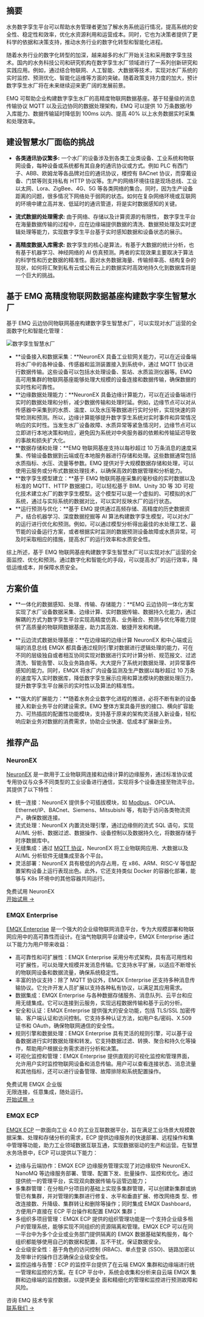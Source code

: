 ## 摘要

水务数字孪生平台可以帮助水务管理者更加了解水务系统运行情况，提高系统的安全性、稳定性和效率，优化水资源利用和运营成本。同时，它也为决策者提供了更科学的依据和决策支持，推动水务行业的数字化转型和智能化进程。

随着水务行业的数字化转型的加深，越来越多的水厂开始关注和采用数字孪生技术。国内的水务科技公司和研究机构在数字孪生水厂领域进行了一系列创新研究和实践应用。例如，通过结合物联网、人工智能、大数据等技术，实现对水厂系统的实时监控、预测优化、智能化运维等方面的突破。随着政策支持力度的加大，预计数字孪生水厂将在未来继续迎来更广阔的发展前景。

EMQ 可帮助企业构建数字孪生水厂的高精度物联网数据基座。基于轻量级的消息传输协议 MQTT 以及云边协同的数据处理架构，EMQ 可以提供 10 万条数据/秒入库能力、数据传输延时降低到 100ms 以内、提高 40% 以上水务数据实时采集和处理效率。

## 建设智慧水厂面临的挑战

- **各类通讯协议繁多:** 一个水厂的设备涉及到各类工业类设备、工业系统和物联网设备，每种设备或系统都有其自身的通讯协议或方式。例如 PLC 有西门子、ABB、欧姆龙等各品牌对应的通讯协议，楼控有 BACnet 协议，而穿戴设备、门禁等则支持私有 HTTP 协议等。生产的网络环境往往是现场总线、工业以太网、Lora、ZigBee、4G、5G 等各类网络的集合。同时，因为生产设备距离的问题，很多情况下网络处于弱网的状态。如何在复杂网络环境或互联网的环境中建立高并发、低延时的通讯管道，将是实时数据感知的关键。

- **流式数据的处理需求:** 由于网络、存储以及计算资源的有限性， 数字孪生平台在海量数据传输的过程中，应在边缘端提供数据的清洗、数据预处理及实时逻辑处理等能力，实现数字孪生平台基于实时感知数据和设备状态的展示。

- **高精度数据入库需求:** 数字孪生的核心是算法，有基于大数据的统计分析，也有基于机器学习、神经网络的 AI 仿真预测。两者的实现效果主要取决于算法的科学性和历史数据的精准性。面对水务数据海量、传输频率高、结构复杂的现状，如何将汇聚到私有云或公有云上的数据实时高效地持久化到数据库将是一个巨大的挑战。

## **基于 EMQ 高精度物联网数据基座构建数字孪生智慧水厂**

基于 EMQ 云边协同物联网基座构建数字孪生智慧水厂，可以实现对水厂运营的全面数字化和智能化管理：

![数字孪生智慧水厂](https://assets.emqx.com/images/bd27ea1851065e27cc8b747849bbdd07.png)

- **设备接入和数据采集：**NeuronEX 具备工业软网关能力，可以在近设备端将水厂中的各种设备、传感器和监测装置接入到系统中，通过 MQTT 协议进行数据传输。这些设备可以包括水处理设备、泵站、水质监测仪器等。EMQ 高可用集群的物联网基座能够处理大规模的设备连接和数据传输，确保数据的实时性和可靠性。
- **边缘数据处理能力：**NeuronEX 具备边缘计算能力，可以在近设备端进行实时的数据处理和分析，减少数据传输和处理时延。例如，边缘节点可以对从传感器中采集到的水质、温度、以及水压等数据进行实时分析，实现快速的异常检测和预测。所以，边缘计算能够提升数字孪生系统对实时事件和异常情况响应的实时性。当发生水厂设备故障、水质异常等紧急情况时，边缘节点可以立即进行本地决策和响应，避免因为系统对中央服务器的依赖和传输延迟导致的事故和损失扩大化。
- **数据存储和处理：**EMQ 物联网基座支持以每秒超过 10 万条消息的速度采集、传输设备数据到云端或在本地服务器进行存储和处理。这些数据通常包括水质指标、水压、流量等参数。EMQ 提供对于大规模数据存储和处理，可以使用云服务或分布式数据处理技术，以确保高效的数据管理和分析能力。
- **数字孪生模型建立：**基于 EMQ 物联网基座采集的毫秒级的实时数据以及标准的 MQTT、HTTP 数据接口，可以轻松基于 BIM、Unity 3D 等 3D 可视化技术建立水厂的数字孪生模型。这个模型可以是一个虚拟的、可模拟的水厂系统，通过与实际系统的数据对比，可以实时反映水厂的运行状态。
- **运行预测与优化：**基于 EMQ 提供通过高频存储、高精度的历史数据资产，结合机器学习、深度数据挖掘等 AI 算法构建数字孪生模型，可以对水厂的运行进行优化和预测。例如，可以通过模型分析得出最佳的水处理工艺、最节能的设备运行方案，或者根据实时监测的数据预测设备故障或水质异常。可及时采取相应的措施，提高水厂的运行效率和水质安全性。

综上所述，基于 EMQ 物联网基座构建数字孪生智慧水厂可以实现对水厂运营的全面监控、优化和预测。通过数字化和智能化的手段，可以提高水厂的运行效率，降低运维成本，并保障水质安全。

## 方案价值

- **一体化的数据感知、处理、传输、存储能力：**EMQ 云边协同一体化方案实现了水厂设备数据采集、边缘计算、实时数据传输、数据持久化能力，通过解耦的方式为数字孪生平台实现高精度仿真、业务融合、预测与优化等能力提供了高质量的物联网数据基座，助力其高效、敏捷开发和构建。

- **云边流式数据处理基座：**在边缘端的边缘计算 NeuronEX 和中心端或云端的消息总线 EMQX 都具备通过规则引擎对数据进行逻辑处理的能力，可在不同的层级独自或者相互协同实现对数据进行实时计算分析、规范报文、过滤清洗、智能告警、以及业务路由等。大大提升了系统对数据处理、对异常事件感知的能力。同时，EMQX 将水厂内设备监测及生产数据以每秒超过 10 万条的速度写入实时数据库，降低数字孪生展示应用和算法模块的数据处理压力，提升数字孪生平台展示的实时性以及算法的精准性。

- **强大的扩展能力：**随着水务企业数字化进程的推进，必将不断有新的设备接入和新业务平台的建设需求。EMQ 整体方案具备开放的接口、横向扩容能力、可热插拔的配置性功能模块，支持基于原来的架构灵活接入新设备，轻松响应新业务对数据的消费需求，协助企业快速、低成本扩展新业务。

## 推荐产品

### NeuronEX

[NeuronEX](https://www.emqx.com/zh/products/neuronex) 是一款用于工业物联网连接和边缘计算的边缘服务，通过标准协议或专用协议与众多不同类型的工业设备进行通信，实现将多个设备连接至物流平台。其提供了以下特性：

- 统一连接：NeuronEX 提供多个可插拔模块，如 [Modbus](https://www.emqx.com/zh/blog/modbus-protocol-the-grandfather-of-iot-communication)、OPCUA、Ethernet/IP、BACnet、Siemens、Mitsubishi 等，有助于访问各类物流资产，确保数据连接。
- 流式处理：NeuronEX 内置流处理引擎，通过边缘侧的流式 SQL 语句，实现 AI/ML 分析、数据过滤、数据操作、设备控制以及数据持久化，将数据存储于时序数据库中。
- 无缝集成：通过 [MQTT 协议](https://www.emqx.com/zh/blog/the-easiest-guide-to-getting-started-with-mqtt)，NeuronEX 将工业物联网应用、大数据以及 AI/ML 分析软件无缝集成至各个平台。
- 灵活部署：NeuronEX 具有极低的内存占用，在 x86、ARM、RISC-V 等低配置架构设备上运行表现出色。此外，它还支持类似 Docker 的容器化部署，能够与 K8s 环境中的其他容器共同运行。

<section class="promotion">
    <div>
        免费试用 NeuronEX
    </div>
    <a href="https://www.emqx.com/zh/try?product=neuronex" class="button is-gradient px-5">开始试用 →</a>
</section>

### EMQX Enterprise

[EMQX Enterprise](https://www.emqx.com/zh/products/emqx) 是一个强大的企业级物联网消息平台，专为大规模部署和物联网应用中的高可靠性而设计。在油气物联网平台建设中，EMQX Enterprise 通过以下能力为用户带来收益：

- 高可靠性和可扩展性：EMQX Enterprise 采用分布式架构，具有高可用性和可扩展性，可以处理大规模并发消息传输。它支持水平扩展，以适应不断增长的物联网设备和数据流量，确保系统稳定性。
- 丰富的协议支持：除了 MQTT 协议外，EMQX Enterprise 还支持多种消息传输协议。它允许开发人员扩展以支持各种私有协议，以满足其应用需求。
- 数据集成：EMQX Enterprise 与各种数据存储服务、消息队列、云平台和应用无缝集成。它可以连接到云服务，实现远程数据传输和基于云的分析。
- 安全和认证：EMQX Enterprise 提供强大的安全功能，包括 TLS/SSL 加密传输、客户端认证和访问控制。它支持多种认证方法，如用户名/密码、X.509 证书和 OAuth，确保物联网通信的安全性。
- 规则引擎和数据处理：EMQX Enterprise 具有灵活的规则引擎，可以基于设备数据进行实时数据处理和转发。它支持数据过滤、转换、聚合和持久化等操作，帮助用户根据业务需求进行分析和决策。
- 可视化监控和管理：EMQX Enterprise 提供直观的可视化监控和管理界面，允许用户实时监控物联网设备和消息传输。用户可以查看连接状态、消息流量和其他指标，还可以进行设备管理、故障排除和系统配置操作。

<section class="promotion">
    <div>
        免费试用 EMQX 企业版
            <div class="is-size-14 is-text-normal has-text-weight-normal">无限连接，任意集成，随处运行。</div>
    </div>
    <a href="https://www.emqx.com/zh/try?product=enterprise" class="button is-gradient px-5">开始试用 →</a>
</section>

### EMQX ECP

[EMQX ECP](https://www.emqx.cn/products/emqx-ecp) 一款面向工业 4.0 的工业互联数据平台，旨在满足工业场景大规模数据采集、处理和存储分析的需求，ECP 提供边缘服务的快速部署、远程操作和集中管理等功能，助力工业领域数据互联互通，实现数据驱动的生产和运营。在智慧水务场景中，ECP 可以提供以下能力：

- 边缘与云端协作：EMQX ECP 边缘服务管理实现了对边缘软件 NeuronEX、 NanoMQ 等边缘服务部署、管理、配置下发、批量操作、监控和优化。通过提供统一的管理平台，实现双向数据传输与运管边能力；
- 多集群管理：在分租户分项目的基础上实现多集群管理，可以创建新集群或纳管已有集群，并对管理的集群进行修复、水平和垂直扩展、修改网络类 型、修改连接数、升降级、集群转让和删除等操作；同时集成 EMQX Dashboard，方便用户直接在 ECP 平台操作和配置 EMQX 集群；
- 多组织多项目管理：EMQX ECP 提供的组织管理功能是一个支持企业级多租户的管理系统，能够实现不同组织的资源隔离和管理。EMQX ECP 可以在同一平台中为多个企业或业务部门提供隔离的 EMQX 数据基础架构服务，每个组织都能够使用自己的数据和配置，互不干扰，保证数据安全。
- 企业级安全性：基于角色的访问控制 (RBAC)、单点登录 (SSO)、链路加密以及带审计的操作日志确保企业级安全性。
- 监控运维与告警：ECP 的监控平台提供了在云端 EMQX 集群和边缘端进行统一管理和监控的方案。在 ECP 平台中，系统会收集和分析来自云端 EMQX 集群和边缘端的监控数据，以提供更全 面和精细化的管理和监控进行预测故障和风险。

 

<section class="promotion">
    <div>
        咨询 EMQ 技术专家
    </div>
    <a href="https://www.emqx.com/zh/contact?product=solutions" class="button is-gradient px-5">联系我们 →</a>
</section>
